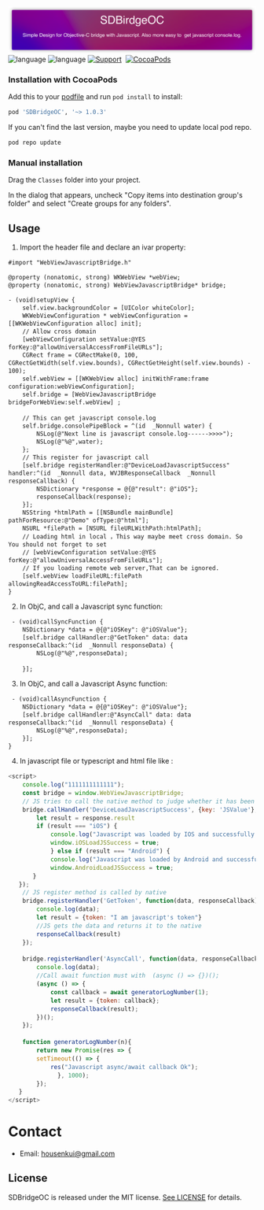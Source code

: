 ![](Resource/SDBridgeOC.png)
![language](https://img.shields.io/badge/Language-ObjectiveC-green)
![language](https://img.shields.io/badge/support-Javascript/Async/Await-green)
[![Support](https://img.shields.io/badge/support-iOS%209%2B%20-FB7DEC.svg?style=flat)](https://www.apple.com/nl/ios/)&nbsp;
[![CocoaPods](https://img.shields.io/badge/pod-v1.0.2-green)](http://cocoapods.org/pods/SDBridgeOC)


### Installation with CocoaPods
Add this to your [podfile](https://guides.cocoapods.org/using/getting-started.html) and run `pod install` to install:

```ruby
pod 'SDBridgeOC', '~> 1.0.3'
```
If you can't find the last version, maybe you need to update local pod repo.
```ruby
pod repo update
```

### Manual installation
Drag the `Classes` folder into your project.

In the dialog that appears, uncheck "Copy items into destination group's folder" and select "Create groups for any folders".

Usage
-----
1) Import the header file and declare an ivar property:

```objc
#import "WebViewJavascriptBridge.h"
```
```objc
@property (nonatomic, strong) WKWebView *webView;
@property (nonatomic, strong) WebViewJavascriptBridge* bridge;
```

```objc
- (void)setupView {
    self.view.backgroundColor = [UIColor whiteColor];
    WKWebViewConfiguration * webViewConfiguration = [[WKWebViewConfiguration alloc] init];
    // Allow cross domain
    [webViewConfiguration setValue:@YES forKey:@"allowUniversalAccessFromFileURLs"];
    CGRect frame = CGRectMake(0, 100, CGRectGetWidth(self.view.bounds), CGRectGetHeight(self.view.bounds) - 100);
    self.webView = [[WKWebView alloc] initWithFrame:frame configuration:webViewConfiguration];
    self.bridge = [WebViewJavascriptBridge bridgeForWebView:self.webView] ;
    
    // This can get javascript console.log
    self.bridge.consolePipeBlock = ^(id  _Nonnull water) {
        NSLog(@"Next line is javascript console.log------>>>>");
        NSLog(@"%@",water);
    };
    // This register for javascript call
    [self.bridge registerHandler:@"DeviceLoadJavascriptSuccess" handler:^(id  _Nonnull data, WVJBResponseCallback  _Nonnull responseCallback) {
        NSDictionary *response = @{@"result": @"iOS"};
        responseCallback(response);
    }];
    NSString *htmlPath = [[NSBundle mainBundle] pathForResource:@"Demo" ofType:@"html"];
    NSURL *filePath = [NSURL fileURLWithPath:htmlPath];
    // Loading html in local ，This way maybe meet cross domain. So You should not forget to set
    // [webViewConfiguration setValue:@YES forKey:@"allowUniversalAccessFromFileURLs"];
    // If you loading remote web server,That can be ignored.
    [self.webView loadFileURL:filePath allowingReadAccessToURL:filePath];
}
```

2)  In ObjC, and call a Javascript sync function:

```objc
 - (void)callSyncFunction {
    NSDictionary *data = @{@"iOSKey": @"iOSValue"};
    [self.bridge callHandler:@"GetToken" data: data responseCallback:^(id  _Nonnull responseData) {
        NSLog(@"%@",responseData);

    }];
```

3) In ObjC, and call a Javascript Async function:
```objc
 - (void)callAsyncFunction {
    NSDictionary *data = @{@"iOSKey": @"iOSValue"};
    [self.bridge callHandler:@"AsyncCall" data: data responseCallback:^(id  _Nonnull responseData) {
        NSLog(@"%@",responseData);
    }];
}
```
4) In javascript file or typescript and html file like :

```javascript
<script>
    console.log("1111111111111");
    const bridge = window.WebViewJavascriptBridge;
    // JS tries to call the native method to judge whether it has been loaded successfully and let itself know whether its user is in android app or IOS app
    bridge.callHandler('DeviceLoadJavascriptSuccess', {key: 'JSValue'}, function(response) {
        let result = response.result
        if (result === "iOS") {
            console.log("Javascript was loaded by IOS and successfully loaded.");
            window.iOSLoadJSSuccess = true;
            } else if (result === "Android") {
            console.log("Javascript was loaded by Android and successfully loaded.");
            window.AndroidLoadJSSuccess = true;
       }
   });
    // JS register method is called by native
    bridge.registerHandler('GetToken', function(data, responseCallback) {
        console.log(data);
        let result = {token: "I am javascript's token"}
        //JS gets the data and returns it to the native
        responseCallback(result)
    });
    
    bridge.registerHandler('AsyncCall', function(data, responseCallback) {
        console.log(data);
        //Call await function must with  (async () => {})();
        (async () => {
            const callback = await generatorLogNumber(1);
            let result = {token: callback};
            responseCallback(result);
        })();
    });

    function generatorLogNumber(n){
        return new Promise(res => {
        setTimeout(() => {
            res("Javascript async/await callback Ok");
              }, 1000);
        });
   }
</script>
```
# Contact

- Email: housenkui@gmail.com

## License

SDBridgeOC is released under the MIT license. [See LICENSE](https://github.com/SDBridge/SDBridgeOC/blob/master/JavascriptBridgeOC/LICENSE) for details.
